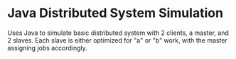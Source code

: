 # Java Distributed System Simulation
Uses Java to simulate basic distributed system with 2 clients, a master, and 2 slaves. Each slave is either optimized for "a" or "b" work, with the master assigning jobs accordingly.
